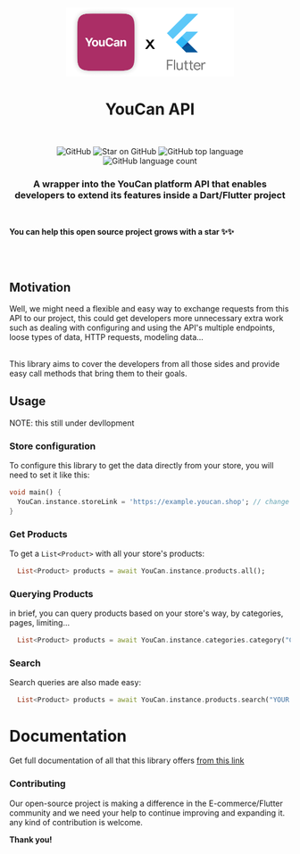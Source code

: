 <br>
<p align='center' >
<img src="docs/assets/banner-logo.png" width='300px'/>
<h1 align='center'>YouCan API </h1>
<br>
<p align="center"><img alt="GitHub" src="https://img.shields.io/github/license/anasfik/Youcan_Flutter_SDK?style=for-the-badge" />
<img alt="Star on GitHub" src="https://img.shields.io/github/stars/anasfik/Youcan_Flutter_SDK.svg?style=for-the-badge" />
<img alt="GitHub top language" src="https://img.shields.io/github/languages/top/anasfik/Youcan_Flutter_SDK?style=for-the-badge" />
<img alt="GitHub language count" src="https://img.shields.io/github/languages/count/anasfik/Youcan_Flutter_SDK?style=for-the-badge">
</p></p>

<h3><p align='center'>A wrapper into the YouCan platform API that enables developers to extend its features inside a Dart/Flutter project</p></h3>
<br>

**You can help this open source project grows with a star ✨✨**

<br><br>

## Motivation

Well, we might need a flexible and easy way to exchange requests from this API to our project, this could get developers more unnecessary extra work such as dealing with configuring and using the API's multiple endpoints, loose types of data, HTTP requests, modeling data...
<br>
<br>

This library aims to cover the developers from all those sides and provide easy call methods that bring them to their goals.

## Usage

NOTE: this still under devllopment

### Store configuration

To configure this library to get the data directly from your store, you will need to set it like this:

```dart
void main() {
  YouCan.instance.storeLink = 'https://example.youcan.shop'; // change it with your store's link
}
```


### Get Products

To get a `List<Product>` with all your store's products:

```dart
  List<Product> products = await YouCan.instance.products.all();
```

### Querying Products

in brief, you can query products based on your store's way, by categories, pages, limiting...

```dart
  List<Product> products = await YouCan.instance.categories.category("Category id").products.pagination(2).limit(15).all();
```

### Search

Search queries are also made easy:

```dart
  List<Product> products = await YouCan.instance.products.search("YOUR SEARCH TEXT").limit(1).all();
```

# Documentation

Get full documentation of all that this library offers <a href="https://anasfik.github.io/Youcan_Flutter_SDK/usage">from this link </a>

### Contributing

Our open-source project is making a difference in the E-commerce/Flutter community and we need your help to continue improving and expanding it. any kind of contribution is welcome.

**Thank you!**
